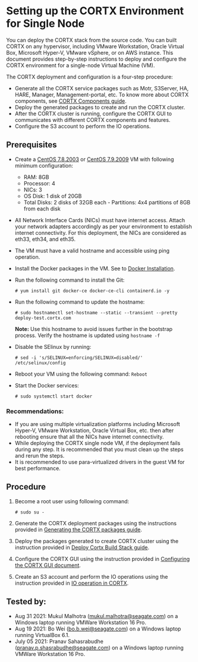 # Setting up the CORTX Environment for Single Node

You can deploy the CORTX stack from the source code. You can built CORTX on any hypervisor, including VMware Workstation, Oracle Virtual Box, Microsoft Hyper-V, VMware vSphere, or on AWS instance. This document provides step-by-step instructions to deploy and configure the CORTX environment for a single-node Virtual Machine (VM).

The CORTX deployment and configuration is a four-step procedure:

-   Generate all the CORTX service packages such as Motr, S3Server, HA, HARE, Manager, Management-portal, etc. To know more about CORTX components, see [CORTX Components guide](https://github.com/Seagate/cortx/blob/main/doc/Components.md).
-   Deploy the generated packages to create and run the CORTX cluster.
-   After the CORTX cluster is running, configure the CORTX GUI to communicates with different CORTX components and features.
-   Configure the S3 account to perform the IO operations.

## Prerequisites

-   Create a [CentOS 7.8.2003](http://repos-va.psychz.net/centos/7.8.2003/isos/x86_64/) or [CentOS 7.9.2009](http://repos-va.psychz.net/centos/7.9.2009/isos/x86_64/) VM with following minimum configuration:

    - RAM: 8GB
    - Processor: 4
    - NICs: 3
    - OS Disk: 1 disk of 20GB
    - Total Disks: 2 disks of 32GB each
          - Partitions: 4x4 partitions of 8GB from each disk
    
-   All Network Interface Cards (NICs) must have internet access. Attach your network adapters accordingly as per your environment to establish internet connectivity. For this deployment, the NICs are considered as eth33, eth34, and eth35.
-   The VM must have a valid hostname and accessible using ping operation.
-   Install the Docker packages in the VM. See to [Docker Installation](https://docs.docker.com/engine/install/centos/).
-   Run the following command to install the Git:
    ```
    # yum install git docker-ce docker-ce-cli containerd.io -y
    ```
-   Run the following command to update the hostname:
    ```
    # sudo hostnamectl set-hostname --static --transient --pretty deploy-test.cortx.com
    ```
    **Note:**  Use this hostname to avoid issues further in the bootstrap process. Verify the hostname is updated using  `hostname -f`

-   Disable the SElinux by running:    
    ```
    # sed -i 's/SELINUX=enforcing/SELINUX=disabled/' /etc/selinux/config
    ```
-   Reboot your VM using the following command: `Reboot`
-   Start the Docker services:
    
    ```
    # sudo systemctl start docker
    ```

### Recommendations:

- If you are using multiple virtualization platforms including Microsoft Hyper-V, VMware Workstation, Oracle Virtual Box, etc. then after rebooting ensure that all the NICs have internet connectivity.
- While deploying the CORTX single node VM, if the deployment fails during any step. It is recommended that you must clean up the steps and rerun the steps.
- It is recommended to use para-virtualized drivers in the guest VM for best performance.

## Procedure

1. Become a root user using following command: 

    ```
    # sudo su -
    ```
2. Generate the CORTX deployment packages using the instructions provided in [Generating the CORTX packages guide](Generate-Cortx-Build-Stack.md).
3. Deploy the packages generated to create CORTX cluster using the instruction provided in [Deploy Cortx Build Stack guide](ProvisionReleaseBuild.md).
4. Configure the CORTX GUI using the instruction provided in [Configuring the CORTX GUI document](https://github.com/Seagate/cortx/blob/main/doc/Preboarding_and_Onboarding.rst).
5. Create an S3 account and perform the IO operations using the instruction provided in [IO operation in CORTX](https://github.com/Seagate/cortx/blob/main/doc/Performing_IO_Operations_Using_S3Client.rst).


## Tested by:

- Aug 31 2021: Mukul Malhotra (mukul.malhotra@seagate.com) on a Windows laptop running VMWare Workstation 16 Pro.
- Aug 19 2021: Bo Wei (bo.b.wei@seagate.com) on a Windows laptop running VirtualBox 6.1.
- July 05 2021: Pranav Sahasrabudhe (pranav.p.shasrabudhe@seagate.com) on a Windows laptop running VMWare Workstation 16 Pro.

